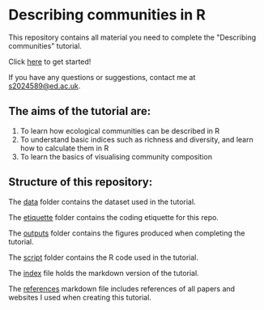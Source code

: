 # Describing communities in R

This repository contains all material you need to complete the "Describing communities" tutorial.

Click [here](https://kingakaszap.github.io/describing_communities/) to get started!

If you have any questions or suggestions, contact me at s2024589@ed.ac.uk.

## The aims of the tutorial are:

1. To learn how ecological communities can be described in R
2. To understand basic indices such as richness and diversity, and learn how to calculate them in R
3. To learn the basics of visualising community composition

## Structure of this repository:

The [data](data) folder contains the dataset used in the tutorial.

The [etiquette](etiquette) folder contains the coding etiquette for this repo.

The [outputs](outputs) folder contains the figures produced when completing the tutorial.

The [script](script) folder contains the R code used in the tutorial.

The [index](index.md) file holds the markdown version of the tutorial.

The [references](references.md) markdown file includes references of all papers and websites I used when creating this tutorial. 


